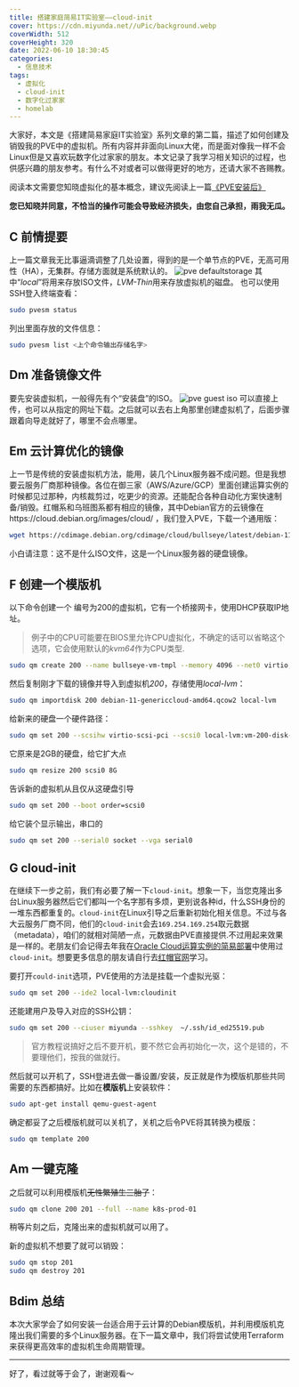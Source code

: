 ```yaml
---
title: 搭建家庭简易IT实验室——cloud-init
cover: https://cdn.miyunda.net//uPic/background.webp
coverWidth: 512
coverHeight: 320
date: 2022-06-10 18:30:45
categories:
  - 信息技术
tags:
  - 虚拟化
  - cloud-init
  - 数字化过家家
  - homelab
---
```

大家好，本文是《搭建简易家庭IT实验室》系列文章的第二篇，描述了如何创建及销毁我的PVE中的虚拟机。所有内容并非面向Linux大佬，而是面对像我一样不会Linux但是又喜欢玩数字化过家家的朋友。本文记录了我学习相关知识的过程，也供感兴趣的朋友参考。有什么不对或者可以做得更好的地方，还请大家不吝赐教。

<!-- more -->

阅读本文需要您知晓虚拟化的基本概念，建议先阅读上一篇[《PVE安装后》](https://miyunda.com/homelab-pve-postinstall/)

**您已知晓并同意，不恰当的操作可能会导致经济损失，由您自己承担，雨我无瓜。**

## C 前情提要
上一篇文章我无比事逼滴调整了几处设置，得到的是一个单节点的PVE，无高可用性（HA），无集群。存储方面就是系统默认的。
![pve defaultstorage](https://cdn.miyunda.net//uPic/pve-vm-01.png)
其中“*local*”将用来存放ISO文件，*LVM-Thin*用来存放虚拟机的磁盘。
也可以使用SSH登入终端查看：
```bash
sudo pvesm status
```
列出里面存放的文件信息：
```bash
sudo pvesm list <上个命令输出存储名字>
```

## Dm 准备镜像文件

要先安装虚拟机，一般得先有个“安装盘”的ISO。
![pve guest iso](https://cdn.miyunda.net//uPic/pve-vm-02.png)
可以直接上传，也可以从指定的网址下载。之后就可以去右上角那里创建虚拟机了，后面步骤跟着向导走就好了，哪里不会点哪里。

## Em 云计算优化的镜像
上一节是传统的安装虚拟机方法，能用，装几个Linux服务器不成问题。但是我想要云服务厂商那种镜像。各位在御三家（AWS/Azure/GCP）里面创建运算实例的时候都见过那种，内核裁剪过，吃更少的资源。还能配合各种自动化方案快速制备/销毁。红帽系和乌班图系都有相应的镜像，其中Debian官方的云镜像在https://cloud.debian.org/images/cloud/ ，我们登入PVE，下载一个通用版：
```bash
wget https://cdimage.debian.org/cdimage/cloud/bullseye/latest/debian-11-genericcloud-amd64.qcow2
```
小白请注意：这不是什么ISO文件，这是一个Linux服务器的硬盘镜像。

## F 创建一个模版机
以下命令创建一个 编号为200的虚拟机，它有一个桥接网卡，使用DHCP获取IP地址。
>例子中的CPU可能要在BIOS里允许CPU虚拟化，不确定的话可以省略这个选项，它会使用默认的*kvm64*作为CPU类型.
```bash
sudo qm create 200 --name bullseye-vm-tmpl --memory 4096 --net0 virtio,bridge=vmbr0 --cores=2 --cpu host
```
然后复制刚才下载的镜像并导入到虚拟机*200*，存储使用*local-lvm*：
```bash
sudo qm importdisk 200 debian-11-genericcloud-amd64.qcow2 local-lvm
```
给新来的硬盘一个硬件路径：
```bash
sudo qm set 200 --scsihw virtio-scsi-pci --scsi0 local-lvm:vm-200-disk-0
```
它原来是2GB的硬盘，给它扩大点
```bash
sudo qm resize 200 scsi0 8G
```
告诉新的虚拟机从且仅从这硬盘引导
```bash
sudo qm set 200 --boot order=scsi0
```
给它装个显示输出，串口的
```bash
sudo qm set 200 --serial0 socket --vga serial0
```
## G cloud-init
在继续下一步之前，我们有必要了解一下`cloud-init`。想象一下，当您克隆出多台Linux服务器然后它们都叫一个名字那有多烦，更别说各种id，什么SSH身份的一堆东西都重复的。`cloud-init`在Linux引导之后重新初始化相关信息。不过与各大云服务厂商不同，他们的`cloud-init`会去`169.254.169.254`取元数据（metadata），咱们的就相对简陋一点，元数据由PVE直接提供.不过用起来效果是一样的。老朋友们会记得去年我在[Oracle Cloud运算实例的简易部署](https://miyunda.com/oci-terraform/)中使用过`cloud-init`。想要更多信息的朋友请自行去[红帽官网](https://access.redhat.com/documentation/en-us/red_hat_enterprise_linux/8/html/configuring_and_managing_cloud-init_for_rhel_8/introduction-to-cloud-init_cloud-content)学习。

要打开`could-init`选项，PVE使用的方法是挂载一个虚拟光驱：
```bash
sudo qm set 200 --ide2 local-lvm:cloudinit
```
还能建用户及导入对应的SSH公钥：
```bash
sudo qm set 200 --ciuser miyunda --sshkey  ~/.ssh/id_ed25519.pub
```
>官方教程说搞好之后不要开机，要不然它会再初始化一次，这个是错的，不要理他们，按我的做就行。

然后就可以开机了，SSH登进去做一番设置/安装，反正就是作为模版机那些共同需要的东西都搞好。比如在**模版机**上安装软件：
```bash
sudo apt-get install qemu-guest-agent
```
确定都妥了之后模版机就可以关机了，关机之后令PVE将其转换为模版：
```bash
sudo qm template 200
```
## Am 一键克隆
之后就可以利用模版机~~无性繁殖生三胎了~~：
```bash
sudo qm clone 200 201 --full --name k8s-prod-01
```
稍等片刻之后，克隆出来的虚拟机就可以用了。

新的虚拟机不想要了就可以销毁：
```bash
sudo qm stop 201
sudo qm destroy 201
```
## Bdim 总结
本次大家学会了如何安装一台适合用于云计算的Debian模版机，并利用模版机克隆出我们需要的多个Linux服务器。在下一篇文章中，我们将尝试使用Terraform来获得更高效率的虚拟机生命周期管理。

---
好了，看过就等于会了，谢谢观看～